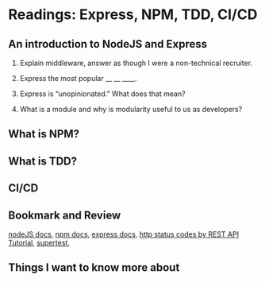 # Readings: Express, NPM, TDD, CI/CD

## An introduction to NodeJS and Express

1. Explain middleware, answer as though I were a non-technical recruiter.

2. Express the most popular __ __ ____.

3. Express is “unopinionated.” What does that mean?

4. What is a module and why is modularity useful to us as developers?

## What is NPM?
## What is TDD?
## CI/CD

## Bookmark and Review
[nodeJS docs](https://nodejs.org/en/docs/),
[npm docs](https://docs.npmjs.com/),
[express docs](https://expressjs.com/en/4x/api.html),
[http status codes by REST API Tutorial](https://www.restapitutorial.com/httpstatuscodes.html),
[supertest](https://github.com/visionmedia/supertest),

## Things I want to know more about